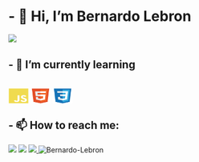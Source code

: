 <h1> - 👋 Hi, I’m Bernardo Lebron </h1>

  <div>
  <img height="180em" src="https://github-readme-stats.vercel.app/api?username=Bernardo-Lebron&show_icons=true&theme=gruvbox&include_all_commits=true&count_private=true"/>
  </div>
  
<!-- <h2> - 👀 I’m interested in </h2>
<p> I’m interested in getting a degree in software engineering and becoming a professional in the field. </p> -->

<h2> - 🌱 I’m currently learning </h2>  
  <div style="display: inline_block"><br>
  <img align="center" alt="Lebron-Js" height="30" width="40" src="https://raw.githubusercontent.com/devicons/devicon/master/icons/javascript/javascript-plain.svg">
  <img align="center" alt="Lebron-HTML" height="30" width="40" src="https://raw.githubusercontent.com/devicons/devicon/master/icons/html5/html5-original.svg">
  <img align="center" alt="Lebron-CSS" height="30" width="40" src="https://raw.githubusercontent.com/devicons/devicon/master/icons/css3/css3-original.svg">
  </div>
  
<!-- <h2> - 💞️ I’m looking to collaborate on </h2>
<p> On website development and application development.</p> -->


  <h2> - 📫 How to reach me:</h2>
  <a href="https://www.instagram.com/b.lebron_/" target="_blank"><img src="https://img.shields.io/badge/-Instagram-%23E4405F?style=for-the-badge&logo=instagram&logoColor=white" target="_blank"></a>
  <a href="https://www.linkedin.com/in/bernardo-lebron-3155b1210/" target="_blank"><img src="https://img.shields.io/badge/-LinkedIn-%230077B5?style=for-the-badge&logo=linkedin&logoColor=white" target="_blank"></a> 
  <a href="https://twitter.com/BLebron12" target="_blank"><img src="https://img.shields.io/badge/Twitter-1DA1F2?style=for-the-badge&logo=twitter&logoColor=white"
target="_blank"> </a>

 <img src="https://komarev.com/ghpvc/?username=Bernardo-Lebron&color=green" alt="Bernardo-Lebron" /> 

<!---
Bernardo-Lebron/Bernardo-Lebron is a ✨ special ✨ repository because its `README.md` (this file) appears on your GitHub profile.
You can click the Preview link to take a look at your changes.
--->
